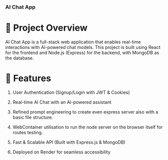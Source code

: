### AI Chat App

# 🚀 Project Overview

AI Chat App is a full-stack web application that enables real-time interactions with AI-powered chat models. This project is built using React for the frontend and Node.js (Express) for the backend, with MongoDB as the database.

# 🌟 Features

1. User Authentication (Signup/Login with JWT & Cookies)

2. Real-time AI Chat with an AI-powered assistant

3. Refined prompt engineering to create even express server also with a basic file structure.

4. WebContainer utilisation to run the node server on the browser itself for routes testing.

5. Fast & Scalable API (Built with Express.js & MongoDB)

6. Deployed on Render for seamless accessibility
